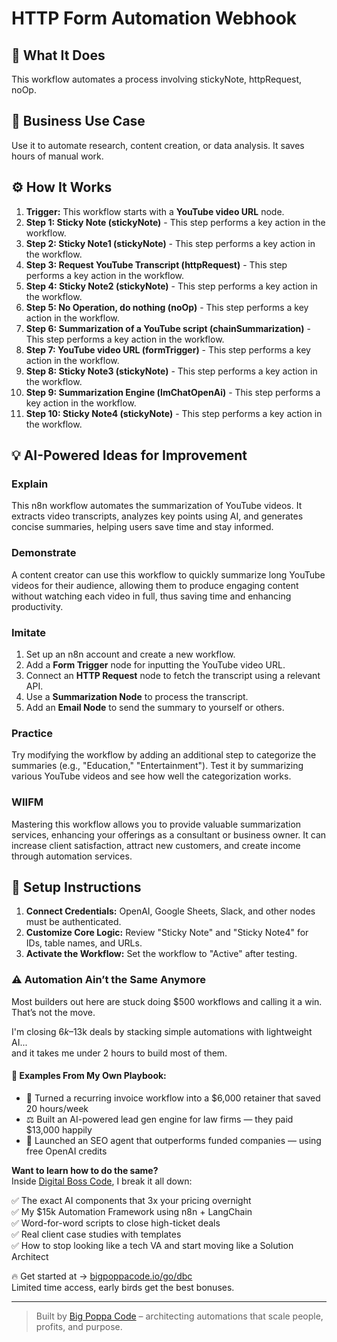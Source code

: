 # HTTP Form Automation Webhook

## 🚀 What It Does
This workflow automates a process involving stickyNote, httpRequest, noOp.

## 💼 Business Use Case
Use it to automate research, content creation, or data analysis. It saves hours of manual work.

## ⚙️ How It Works
1.  **Trigger:** This workflow starts with a **YouTube video URL** node.
2. **Step 1: Sticky Note (stickyNote)** - This step performs a key action in the workflow.
3. **Step 2: Sticky Note1 (stickyNote)** - This step performs a key action in the workflow.
4. **Step 3: Request YouTube Transcript (httpRequest)** - This step performs a key action in the workflow.
5. **Step 4: Sticky Note2 (stickyNote)** - This step performs a key action in the workflow.
6. **Step 5: No Operation, do nothing (noOp)** - This step performs a key action in the workflow.
7. **Step 6: Summarization of a YouTube script (chainSummarization)** - This step performs a key action in the workflow.
8. **Step 7: YouTube video URL (formTrigger)** - This step performs a key action in the workflow.
9. **Step 8: Sticky Note3 (stickyNote)** - This step performs a key action in the workflow.
10. **Step 9: Summarization Engine (lmChatOpenAi)** - This step performs a key action in the workflow.
11. **Step 10: Sticky Note4 (stickyNote)** - This step performs a key action in the workflow.

## 💡 AI-Powered Ideas for Improvement
### Explain
This n8n workflow automates the summarization of YouTube videos. It extracts video transcripts, analyzes key points using AI, and generates concise summaries, helping users save time and stay informed.

### Demonstrate
A content creator can use this workflow to quickly summarize long YouTube videos for their audience, allowing them to produce engaging content without watching each video in full, thus saving time and enhancing productivity.

### Imitate
1. Set up an n8n account and create a new workflow.
2. Add a **Form Trigger** node for inputting the YouTube video URL.
3. Connect an **HTTP Request** node to fetch the transcript using a relevant API.
4. Use a **Summarization Node** to process the transcript.
5. Add an **Email Node** to send the summary to yourself or others.

### Practice
Try modifying the workflow by adding an additional step to categorize the summaries (e.g., "Education," "Entertainment"). Test it by summarizing various YouTube videos and see how well the categorization works.

### WIIFM
Mastering this workflow allows you to provide valuable summarization services, enhancing your offerings as a consultant or business owner. It can increase client satisfaction, attract new customers, and create income through automation services.

## 🔧 Setup Instructions
1. **Connect Credentials:** OpenAI, Google Sheets, Slack, and other nodes must be authenticated.
2. **Customize Core Logic:** Review "Sticky Note" and "Sticky Note4" for IDs, table names, and URLs.
3. **Activate the Workflow:** Set the workflow to "Active" after testing.

### ⚠️ Automation Ain’t the Same Anymore

Most builders out here are stuck doing $500 workflows and calling it a win.  
That’s not the move.  

I'm closing $6k–$13k deals by stacking simple automations with lightweight AI...  
and it takes me under 2 hours to build most of them.

#### 🧠 Examples From My Own Playbook:
- 🔁 Turned a recurring invoice workflow into a $6,000 retainer that saved 20 hours/week  
- ⚖️ Built an AI-powered lead gen engine for law firms — they paid $13,000 happily  
- 🚀 Launched an SEO agent that outperforms funded companies — using free OpenAI credits  

**Want to learn how to do the same?**  
Inside [Digital Boss Code](https://bigpoppacode.io/go/dbc), I break it all down:

✅ The exact AI components that 3x your pricing overnight  
✅ My $15k Automation Framework using n8n + LangChain  
✅ Word-for-word scripts to close high-ticket deals  
✅ Real client case studies with templates  
✅ How to stop looking like a tech VA and start moving like a Solution Architect  

🔥 Get started at → [bigpoppacode.io/go/dbc](https://bigpoppacode.io/go/dbc)  
Limited time access, early birds get the best bonuses.

---
> Built by [Big Poppa Code](https://bigpoppacode.io) – architecting automations that scale people, profits, and purpose.
